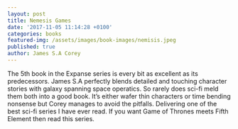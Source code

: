 ```yaml
---
layout: post
title: Nemesis Games
date: '2017-11-05 11:14:28 +0100'
categories: books
featured-img: /assets/images/book-images/nemisis.jpeg
published: true
author: James S.A Corey
---
```


The 5th book in the Expanse series is every bit as excellent as its predecessors. James S.A perfectly blends detailed and touching character stories with galaxy spanning space operatics. So rarely does sci-fi meld them both into a good book. It’s either wafer thin characters or time bending nonsense but Corey manages to avoid the pitfalls. Delivering one of the best sci-fi series I have ever read. If you want Game of Thrones meets Fifth Element then read this series.